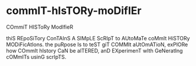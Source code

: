 # commIT-hIsTORy-moDifIEr
COmmiT HISToRy ModIfieR

thiS REpoSiTory ConTAInS A SIMpLE ScRIpT to AUtoMaTe coMmIt HiSTORy MODiFicAtIons. the puRpose Is to teST giT COMMIt aUtOmATioN, exPlORe how COmmIt hIstory CaN be alTERED, anD EXperimenT wIth GeNeratIng cOMmITs usinG scrIpTS.
